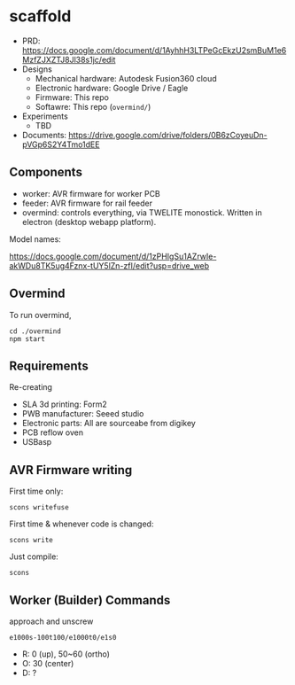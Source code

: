 # scaffold

* PRD: https://docs.google.com/document/d/1AyhhH3LTPeGcEkzU2smBuM1e6MzfZJXZTJ8Jl38s1jc/edit
* Designs
  * Mechanical hardware: Autodesk Fusion360 cloud
  * Electronic hardware: Google Drive / Eagle
  * Firmware: This repo
  * Softawre: This repo (`overmind/`)
* Experiments
  * TBD
* Documents: https://drive.google.com/drive/folders/0B6zCoyeuDn-pVGp6S2Y4Tmo1dEE

## Components

* worker: AVR firmware for worker PCB
* feeder: AVR firmware for rail feeder
* overmind: controls everything, via TWELITE monostick. Written in electron (desktop webapp platform).

Model names:

https://docs.google.com/document/d/1zPHIgSu1AZrwIe-akWDu8TK5ug4Fznx-tUY5lZn-zfI/edit?usp=drive_web

## Overmind

To run overmind,
```
cd ./overmind
npm start
```

## Requirements

Re-creating

* SLA 3d printing: Form2
* PWB manufacturer: Seeed studio
* Electronic parts: All are sourceabe from digikey
* PCB reflow oven
* USBasp

## AVR Firmware writing

First time only:
```
scons writefuse
```

First time & whenever code is changed:
```
scons write
```

Just compile:
```
scons
```


## Worker (Builder) Commands

approach and unscrew
```
e1000s-100t100/e1000t0/e1s0
```

* R: 0 (up), 50~60 (ortho)
* O: 30 (center)
* D: ?
